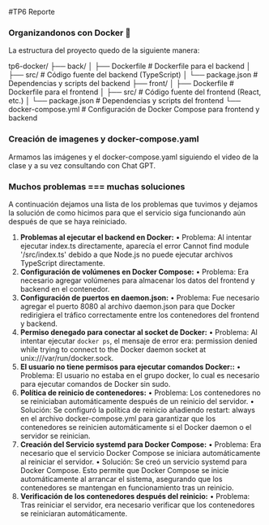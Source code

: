 #TP6 Reporte
### Organizandonos con Docker :whale:
La estructura del proyecto quedo de la siguiente manera:

tp6-docker/
 ├── back/
│  ├── Dockerfile        # Dockerfile para el backend
│  ├── src/              # Código fuente del backend (TypeScript)
│  └── package.json      # Dependencias y scripts del backend
 ├── front/
│  ├── Dockerfile        # Dockerfile para el frontend
│  ├── src/              # Código fuente del frontend (React, etc.)
│  └── package.json      # Dependencias y scripts del frontend
 └── docker-compose.yml     # Configuración de Docker Compose para frontend y backend

### Creación de imagenes y docker-compose.yaml
Armamos las imágenes y el docker-compose.yaml siguiendo el video de la clase y a su vez consultando con Chat GPT.

### Muchos problemas === muchas soluciones 
A continuación dejamos una lista de los problemas que tuvimos y dejamos la solución de como hicimos para que el servicio siga funcionando aún después de que se haya reiniciado.
1. **Problemas al ejecutar el backend en Docker:**
	•	Problema: Al intentar ejecutar index.ts directamente, aparecía el error Cannot find module '/src/index.ts' debido a que Node.js no puede ejecutar archivos TypeScript directamente.
2. **Configuración de volúmenes en Docker Compose:**
	•	Problema: Era necesario agregar volúmenes para almacenar los datos del frontend y backend en el contenedor.
3. **Configuración de puertos en daemon.json:**
	•	Problema: Fue necesario agregar el puerto 8080 al archivo daemon.json para que Docker redirigiera el tráfico correctamente entre los contenedores del frontend y backend.
4. **Permiso denegado para conectar al socket de Docker:**
   • Problema: Al intentar ejecutar `docker ps`, el mensaje de error era: permission denied while trying to connect to the Docker daemon socket at unix:///var/run/docker.sock.
5. **El usuario no tiene permisos para ejecutar comandos Docker::**
	•	Problema: El usuario no estaba en el grupo docker, lo cual es necesario para ejecutar comandos de Docker sin sudo.
6. **Política de reinicio de contenedores:**
	•	Problema: Los contenedores no se reiniciaban automáticamente después de un reinicio del servidor.
	•	Solución: Se configuró la política de reinicio añadiendo restart: always en el archivo docker-compose.yml para garantizar que los contenedores se reinicien automáticamente si el Docker daemon o el servidor se reinician.
7. **Creación del Servicio systemd para Docker Compose:**
	•	Problema: Era necesario que el servicio Docker Compose se iniciara automáticamente al reiniciar el servidor.
	•	Solución: Se creó un servicio systemd para Docker Compose. Esto permite que Docker Compose se inicie automáticamente al arrancar el sistema, asegurando que los contenedores se mantengan en funcionamiento tras un reinicio.
8. **Verificación de los contenedores después del reinicio:**
	•	Problema: Tras reiniciar el servidor, era necesario verificar que los contenedores se reiniciaran automáticamente.
